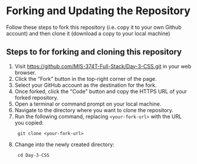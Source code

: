# Forking and Updating the Repository
Follow these steps to fork this repository (i.e. copy it to your own Github account) and then clone it (download a copy to your local machine) 

## Steps to for forking and cloning this repository
1. Visit https://github.com/MIS-374T-Full-Stack/Day-3-CSS.git in your web browser.
2. Click the "Fork" button in the top-right corner of the page.
3. Select your GitHub account as the destination for the fork.
4. Once forked, click the "Code" button and copy the HTTPS URL of your forked repository.
5. Open a terminal or command prompt on your local machine.
6. Navigate to the directory where you want to clone the repository.
7. Run the following command, replacing `<your-fork-url>` with the URL you copied:
    ```
     git clone <your-fork-url>
    ```
8. Change into the newly created directory:
    ```
     cd Day-3-CSS
    ```
